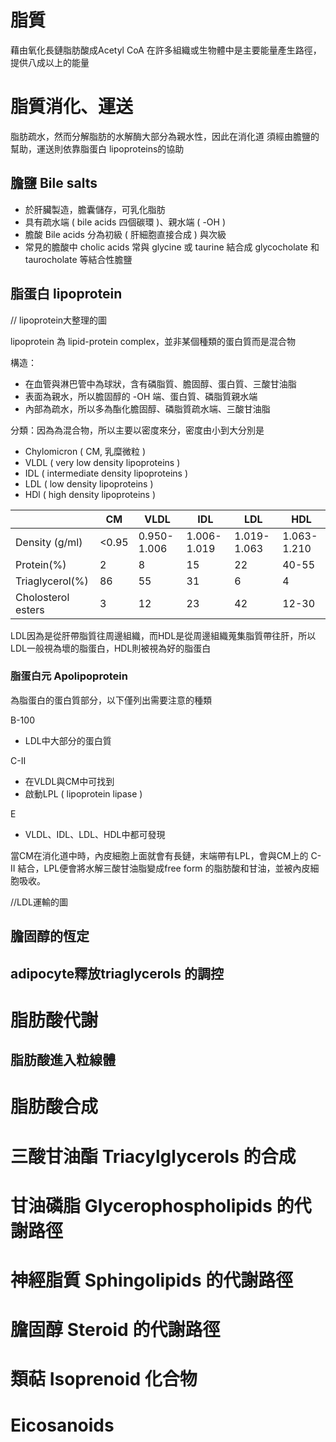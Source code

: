# 脂質

藉由氧化長鏈脂肪酸成Acetyl CoA 在許多組織或生物體中是主要能量產生路徑，提供八成以上的能量

# 脂質消化、運送

脂肪疏水，然而分解脂肪的水解酶大部分為親水性，因此在消化道
須經由膽鹽的幫助，運送則依靠脂蛋白 lipoproteins的協助

## 膽鹽 Bile salts
- 於肝臟製造，膽囊儲存，可乳化脂肪
- 具有疏水端 ( bile acids 四個碳環 )、親水端 ( -OH )
- 膽酸 Bile acids 分為初級 ( 肝細胞直接合成 ) 與次級
- 常見的膽酸中 cholic acids 常與 glycine 或 taurine 結合成 glycocholate 和 taurocholate 等結合性膽鹽

## 脂蛋白 lipoprotein 
// lipoprotein大整理的圖

lipoprotein 為 lipid-protein complex，並非某個種類的蛋白質而是混合物

構造：
- 在血管與淋巴管中為球狀，含有磷脂質、膽固醇、蛋白質、三酸甘油脂
- 表面為親水，所以膽固醇的 -OH 端、蛋白質、磷脂質親水端
- 內部為疏水，所以多為酯化膽固醇、磷脂質疏水端、三酸甘油脂

分類：因為為混合物，所以主要以密度來分，密度由小到大分別是
- Chylomicron ( CM, 乳糜微粒 )
- VLDL ( very low density lipoproteins )
- IDL ( intermediate density lipoproteins )
- LDL ( low density lipoproteins )
- HDl ( high density lipoproteins )

|   | CM | VLDL | IDL | LDL | HDL |
|---|---|---|---|---|---|
| Density (g/ml) | <0.95 | 0.950-1.006 | 1.006-1.019 | 1.019-1.063 |1.063-1.210|
| Protein(%) | 2 | 8 | 15 | 22| 40-55 |
| Triaglycerol(%) | 86 | 55 | 31 | 6 |  4 |
| Cholosterol esters | 3 | 12 | 23 | 42 | 12-30 |

LDL因為是從肝帶脂質往周邊組織，而HDL是從周邊組織蒐集脂質帶往肝，所以LDL一般視為壞的脂蛋白，HDL則被視為好的脂蛋白

### 脂蛋白元 Apolipoprotein
為脂蛋白的蛋白質部分，以下僅列出需要注意的種類

B-100
- LDL中大部分的蛋白質

C-II
- 在VLDL與CM中可找到
- 啟動LPL ( lipoprotein lipase )

E
- VLDL、IDL、LDL、HDL中都可發現

當CM在消化道中時，內皮細胞上面就會有長鏈，末端帶有LPL，會與CM上的 C-II 結合，LPL便會將水解三酸甘油脂變成free form 的脂肪酸和甘油，並被內皮細胞吸收。

//LDL運輸的圖

## 膽固醇的恆定

## adipocyte釋放triaglycerols 的調控


# 脂肪酸代謝



## 脂肪酸進入粒線體





# 脂肪酸合成

# 三酸甘油酯 Triacylglycerols 的合成

# 甘油磷脂 Glycerophospholipids 的代謝路徑

# 神經脂質 Sphingolipids 的代謝路徑

# 膽固醇 Steroid 的代謝路徑

# 類萜 Isoprenoid 化合物

# Eicosanoids 
